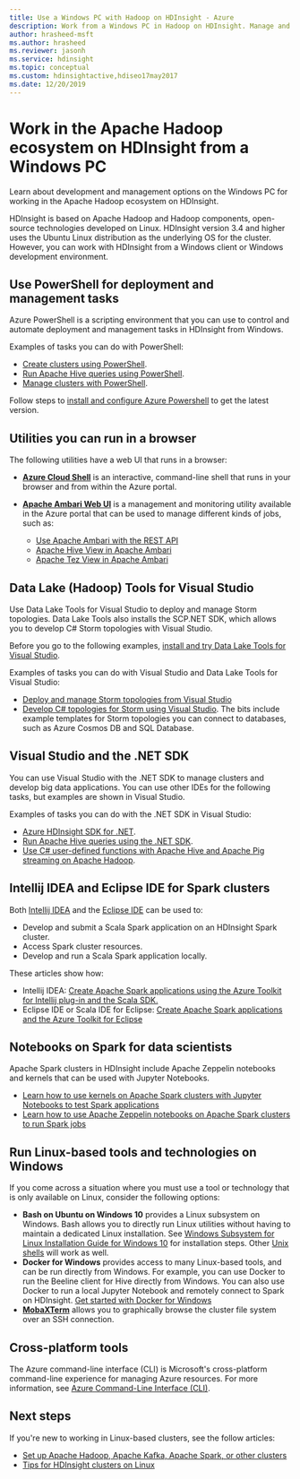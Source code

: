 ```yaml
---
title: Use a Windows PC with Hadoop on HDInsight - Azure
description: Work from a Windows PC in Hadoop on HDInsight. Manage and query clusters with PowerShell, Visual Studio, and Linux tools. Develop big data solutions with .NET.
author: hrasheed-msft
ms.author: hrasheed
ms.reviewer: jasonh
ms.service: hdinsight
ms.topic: conceptual
ms.custom: hdinsightactive,hdiseo17may2017
ms.date: 12/20/2019
---
```


# Work in the Apache Hadoop ecosystem on HDInsight from a Windows PC

Learn about development and management options on the Windows PC for working in the Apache Hadoop ecosystem on HDInsight.

HDInsight is based on Apache Hadoop and Hadoop components, open-source technologies developed on Linux. HDInsight version 3.4 and higher uses the Ubuntu Linux distribution as the underlying OS for the cluster. However, you can work with HDInsight from a Windows client or Windows development environment.

## Use PowerShell for deployment and management tasks

Azure PowerShell is a scripting environment that you can use to control and automate deployment and management tasks in HDInsight from Windows.

Examples of tasks you can do with PowerShell:

* [Create clusters using PowerShell](hdinsight-hadoop-create-linux-clusters-azure-powershell.md).
* [Run Apache Hive queries using PowerShell](hadoop/apache-hadoop-use-hive-powershell.md).
* [Manage clusters with PowerShell](hdinsight-administer-use-powershell.md).

Follow steps to [install and configure Azure Powershell](/powershell/azure/install-az-ps) to get the latest version.

## Utilities you can run in a browser

The following utilities have a web UI that runs in a browser:
* **[Azure Cloud Shell](../cloud-shell/overview.md)** is an interactive, command-line shell that runs in your browser and from within the Azure portal.

* **[Apache Ambari Web UI](hdinsight-hadoop-manage-ambari.md)** is a management and monitoring utility available in the Azure portal that can be used to manage different kinds of jobs, such as:
    * [Use Apache Ambari with the REST API](hdinsight-hadoop-manage-ambari-rest-api.md)
    * [Apache Hive View in Apache Ambari](hadoop/apache-hadoop-use-hive-ambari-view.md)
    * [Apache Tez View in Apache Ambari](./index.yml)

## Data Lake (Hadoop) Tools for Visual Studio

Use Data Lake Tools for Visual Studio to deploy and manage Storm topologies. Data Lake Tools also installs the SCP.NET SDK, which allows you to develop C# Storm topologies with Visual Studio.

Before you go to the following examples, [install and try Data Lake Tools for Visual Studio](hadoop/apache-hadoop-visual-studio-tools-get-started.md).

Examples of tasks you can do with Visual Studio and Data Lake Tools for Visual Studio:
* [Deploy and manage Storm topologies from Visual Studio](storm/apache-storm-deploy-monitor-topology-linux.md)
* [Develop C# topologies for Storm using Visual Studio](storm/apache-storm-develop-csharp-visual-studio-topology.md). The bits include example templates for Storm topologies you can connect to databases, such as Azure Cosmos DB and SQL Database.

## Visual Studio and the .NET SDK

You can use Visual Studio with the .NET SDK to manage clusters and develop big data applications. You can use other IDEs for the following tasks, but examples are shown in Visual Studio.

Examples of tasks you can do with the .NET SDK in Visual Studio:
* [Azure HDInsight SDK for .NET](/dotnet/api/overview/azure/hdinsight?view=azure-dotnet&preserve-view=true).
* [Run Apache Hive queries using the .NET SDK](hadoop/apache-hadoop-use-hive-dotnet-sdk.md).
* [Use C# user-defined functions with Apache Hive and Apache Pig streaming on Apache Hadoop](hadoop/apache-hadoop-hive-pig-udf-dotnet-csharp.md).

## Intellij IDEA and Eclipse IDE for Spark clusters

Both [Intellij IDEA](https://www.jetbrains.com/idea/download) and the [Eclipse IDE](https://www.eclipse.org/downloads/) can be used to:
* Develop and submit a Scala Spark application on an HDInsight Spark cluster.
* Access Spark cluster resources.
* Develop and run a Scala Spark application locally.

These articles show how:
* Intellij IDEA: [Create Apache Spark applications using the Azure Toolkit for Intellij plug-in and the Scala SDK.](spark/apache-spark-intellij-tool-plugin.md)
* Eclipse IDE or Scala IDE for Eclipse: [Create Apache Spark applications and the Azure Toolkit for Eclipse](spark/apache-spark-eclipse-tool-plugin.md)

## Notebooks on Spark for data scientists

Apache Spark clusters in HDInsight include Apache Zeppelin notebooks and kernels that can be used with Jupyter Notebooks.

* [Learn how to use kernels on Apache Spark clusters with Jupyter Notebooks to test Spark applications](spark/apache-spark-zeppelin-notebook.md)
* [Learn how to use Apache Zeppelin notebooks on Apache Spark clusters to run Spark jobs](spark/apache-spark-jupyter-notebook-kernels.md)

## Run Linux-based tools and technologies on Windows

If you come across a situation where you must use a tool or technology that is only available on Linux, consider the following options:

* **Bash on Ubuntu on Windows 10** provides a Linux subsystem on Windows. Bash allows you to directly run Linux utilities without having to maintain a dedicated Linux installation. See [Windows Subsystem for Linux Installation Guide for Windows 10](/windows/wsl/install-win10) for installation steps.  Other [Unix shells](https://www.gnu.org/software/bash/) will work as well.
* **Docker for Windows** provides access to many Linux-based tools, and can be run directly from Windows. For example, you can use Docker to run the Beeline client for Hive directly from Windows. You can also use Docker to run a local Jupyter Notebook and remotely connect to Spark on HDInsight. [Get started with Docker for Windows](https://docs.docker.com/docker-for-windows/)
* **[MobaXTerm](https://mobaxterm.mobatek.net/)** allows you to graphically browse the cluster file system over an SSH connection.

## Cross-platform tools

The Azure command-line interface (CLI) is Microsoft's cross-platform command-line experience for managing Azure resources.  For more information, see [Azure Command-Line Interface (CLI)](/cli/azure/).

## Next steps

If you're new to working in Linux-based clusters, see the follow articles:
* [Set up Apache Hadoop, Apache Kafka, Apache Spark, or other clusters](hdinsight-hadoop-provision-linux-clusters.md)
* [Tips for HDInsight clusters on Linux](hdinsight-hadoop-linux-information.md)